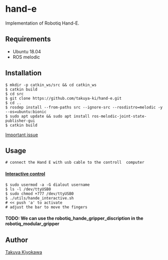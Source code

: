 # hand-e

Implementation of Robotiq Hand-E.

## Requirements

- Ubuntu 18.04
- ROS melodic

## Installation

    $ mkdir -p catkin_ws/src && cd catkin_ws
    $ catkin build
    $ cd src 
    $ git clone https://github.com/takuya-ki/hand-e.git
    $ cd ..
    $ rosdep install --from-paths src --ignore-src --rosdistro=melodic -y --os=ubuntu:bionic
    $ sudo apt update && sudo apt install ros-melodic-joint-state-publisher-gui
    $ catkin build

[Important issue](https://github.com/ros-industrial/robotiq/issues/159)

## Usage

    # connect the Hand E with usb cable to the controll  computer
   
#### [Interactive control](https://wiki.ros.org/robotiq/Tutorials/Control%20of%20a%202-Finger%20Gripper%20using%20the%20Modbus%20RTU%20protocol%20%28ros%20kinetic%20and%20newer%20releases%29)

    $ sudo usermod -a -G dialout username
    $ ls -l /dev/ttyUSB0
    $ sudo chmod +777 /dev/ttyUSB0
    $ ./utils/hande_interactive.sh
    # << push 'a' to activate
    # adjust the bar to move the fingers

#### TODO: We can use the robotiq_hande_gripper_discription in the robotiq_modular_gripper

## Author

[Takuya Kiyokawa](https://takuya-ki.github.io/)
